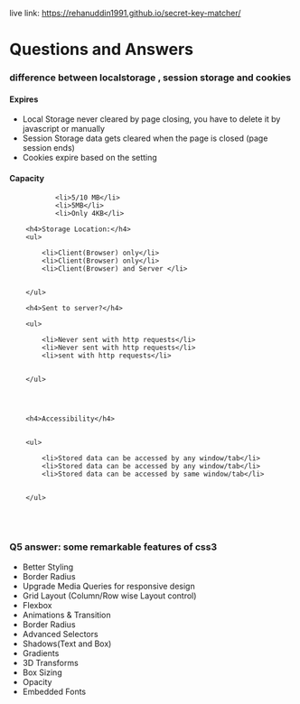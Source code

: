 live link: https://rehanuddin1991.github.io/secret-key-matcher/

<h1>Questions and Answers </h1>

<h3>difference between localstorage , session storage and cookies</h3>
<h4>Expires</h4>
<ul>
			<li>Local Storage never cleared by page closing, you have to delete it by javascript or manually</li>
			<li>Session Storage data gets cleared when the page is closed (page session ends)</li>
			<li>Cookies expire based on the setting </li>

</ul>
<h4>Capacity</h4>
<ul>
			 
			<li>5/10 MB</li>
			<li>5MB</li>
			<li>Only 4KB</li>

</ul>

		<h4>Storage Location:</h4>
		<ul>
			 
			<li>Client(Browser) only</li>
			<li>Client(Browser) only</li>			
			<li>Client(Browser) and Server </li>
			 

		</ul>

		<h4>Sent to server?</h4>

		<ul>
			 
			<li>Never sent with http requests</li>
			<li>Never sent with http requests</li>
			<li>sent with http requests</li>			
			 

		</ul>




		<h4>Accessibility</h4>


		<ul>
			 
			<li>Stored data can be accessed by any window/tab</li>
			<li>Stored data can be accessed by any window/tab</li>
			<li>Stored data can be accessed by same window/tab</li>
			 

		</ul>

	  
<br>
<br>
<h3>Q5 answer: some remarkable features of css3 </h3>
<ul>
	<li>Better Styling</li>
	<li>Border Radius</li>
	<li>Upgrade Media Queries for responsive design</li>
	<li>Grid Layout (Column/Row wise Layout control)</li>
	<li>Flexbox</li>
	<li>Animations & Transition</li>
	<li>Border Radius</li>
	<li>Advanced Selectors</li>
	<li>Shadows(Text and Box)</li>
	<li>Gradients</li>
	<li>3D Transforms </li>
	<li>Box Sizing</li>
	<li>Opacity</li>
	<li>Embedded Fonts</li>

</ul>
